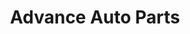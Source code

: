 ---
title: "Advance Auto Parts"
url: /newport-news/advance-auto-parts-jefferson-avenue/
shop: Autoteile
---